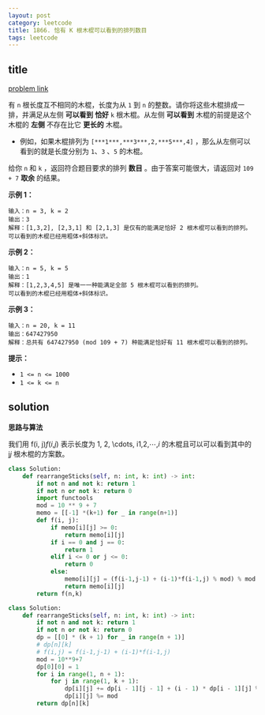 ```yaml
---
layout: post
category: leetcode
title: 1866. 恰有 K 根木棍可以看到的排列数目
tags: leetcode
---
```

## title
[problem link](https://leetcode-cn.com/problems/number-of-ways-to-rearrange-sticks-with-k-sticks-visible/)

有 `n` 根长度互不相同的木棍，长度为从 `1` 到 `n` 的整数。请你将这些木棍排成一排，并满足从左侧 **可以看到** **恰好** `k` 根木棍。从左侧 **可以看到** 木棍的前提是这个木棍的 **左侧** 不存在比它 **更长的** 木棍。

- 例如，如果木棍排列为 `[***1***,***3***,2,***5***,4]` ，那么从左侧可以看到的就是长度分别为 `1`、`3` 、`5` 的木棍。

给你 `n` 和 `k` ，返回符合题目要求的排列 **数目** 。由于答案可能很大，请返回对 `109 + 7` **取余** 的结果。

 

**示例 1：**

```
输入：n = 3, k = 2
输出：3
解释：[1,3,2], [2,3,1] 和 [2,1,3] 是仅有的能满足恰好 2 根木棍可以看到的排列。
可以看到的木棍已经用粗体+斜体标识。
```

**示例 2：**

```
输入：n = 5, k = 5
输出：1
解释：[1,2,3,4,5] 是唯一一种能满足全部 5 根木棍可以看到的排列。
可以看到的木棍已经用粗体+斜体标识。
```

**示例 3：**

```
输入：n = 20, k = 11
输出：647427950
解释：总共有 647427950 (mod 109 + 7) 种能满足恰好有 11 根木棍可以看到的排列。
```

 

**提示：**

- `1 <= n <= 1000`
- `1 <= k <= n`

## solution

**思路与算法**

我们用 f(i, j)*f*(*i*,*j*) 表示长度为 1, 2, \cdots, i1,2,⋯,*i* 的木棍且可以可以看到其中的 j*j* 根木棍的方案数。

```python
class Solution:
    def rearrangeSticks(self, n: int, k: int) -> int:
        if not n and not k: return 1
        if not n or not k: return 0
        import functools
        mod = 10 ** 9 + 7
        memo = [[-1] *(k+1) for _ in range(n+1)]
        def f(i, j):
            if memo[i][j] >= 0:
                return memo[i][j]
            if i == 0 and j == 0:
                return 1
            elif i <= 0 or j <= 0:
                return 0
            else:
                memo[i][j] = (f(i-1,j-1) + (i-1)*f(i-1,j) % mod) % mod
                return memo[i][j]
        return f(n,k)

class Solution:
    def rearrangeSticks(self, n: int, k: int) -> int:
        if not n and not k: return 1
        if not n or not k: return 0
        dp = [[0] * (k + 1) for _ in range(n + 1)]
        # dp[n][k]
        # f(i,j) = f(i-1,j-1) + (i-1)*f(i-1,j)
        mod = 10**9+7
        dp[0][0] = 1
        for i in range(1, n + 1):
            for j in range(1, k + 1):
                dp[i][j] += dp[i - 1][j - 1] + (i - 1) * dp[i - 1][j] % mod
                dp[i][j] %= mod
        return dp[n][k]

```

